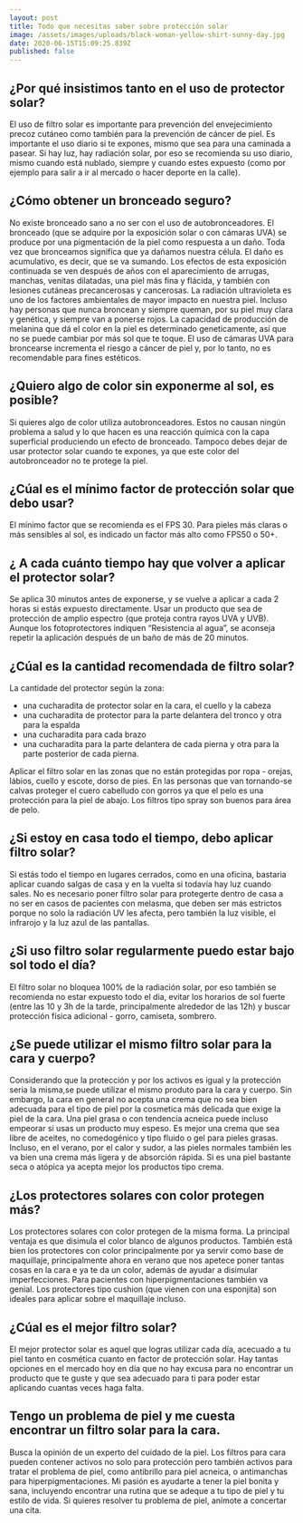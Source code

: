 ```yaml
---
layout: post
title: Todo que necesitas saber sobre protección solar
image: /assets/images/uploads/black-woman-yellow-shirt-sunny-day.jpg
date: 2020-06-15T15:09:25.839Z
published: false
---
```

## ¿Por qué insistimos tanto en el uso de protector solar?

El uso de filtro solar  es importante para prevención del envejecimiento precoz cutáneo como también para la prevención de cáncer de piel. Es importante el uso diario si te expones, mismo que sea para una caminada a pasear. Si hay luz, hay radiación solar, por eso se recomienda su uso diario, mismo cuando está nublado, siempre y cuando estes expuesto (como por ejemplo para salir a ir al mercado o hacer deporte en la calle).

## ¿Cómo obtener un bronceado seguro?

No existe bronceado sano a no ser con el uso de  autobronceadores. El bronceado (que se adquire por la exposición solar o con cámaras UVA)  se produce por una pigmentación de la piel como respuesta a un daño. Toda vez que bronceamos significa que ya dañamos nuestra célula. El daño es acumulativo, es decir, que se va sumando. Los efectos de esta exposición continuada se ven después de años con el aparecimiento de arrugas, manchas, venitas dilatadas, una piel más fina y flácida, y también con lesiones cutáneas precancerosas y cancerosas.  La radiación ultravioleta es uno de los factores ambientales de mayor impacto en nuestra piel.  Incluso hay personas que nunca broncean y siempre queman,  por su piel muy clara y genética, y siempre van a ponerse rojos.   La capacidad de producción de melanina que dá el color en la piel es determinado geneticamente, así que no se puede cambiar por más sol que te toque. El uso de cámaras UVA para broncearse incrementa  el riesgo a cáncer de piel y, por lo tanto, no es recomendable para fines estéticos.  

## ¿Quiero algo de color  sin exponerme al sol, es posible?

Si quieres algo de color utiliza autobronceadores. Estos no causan ningún problema a salud y lo que hacen es una reacción química con la capa superficial produciendo un efecto de bronceado.  Tampoco debes dejar de usar protector solar cuando te expones, ya que este color del autobronceador no te protege la piel.

## ¿Cúal es el mínimo factor de protección solar que debo usar?

El mínimo factor que se recomienda es el FPS 30. Para pieles más claras o más sensibles al sol, es indicado un factor más alto como FPS50 o 50+. 

## ¿ A cada cuánto tiempo hay que volver a aplicar el protector solar?

Se aplica 30 minutos antes de exponerse, y  se vuelve a aplicar a cada 2 horas si estás expuesto directamente.  Usar un producto que sea de protección de amplio espectro (que proteja contra rayos UVA y UVB). Aunque los fotoprotectores indiquen “Resistencia al agua”, se aconseja repetir la aplicación después de un baño de más de 20 minutos.


## ¿Cúal es la cantidad recomendada de filtro solar?

La cantidade del protector según la zona:

- una cucharadita de protector solar en la cara, el cuello y la cabeza
- una cucharadita de protector para la parte delantera del  tronco y otra para la espalda
- una cucharadita para cada brazo
- una cucharadita para la parte delantera de cada pierna y otra para la parte posterior de cada pierna.

Aplicar  el filtro solar en las zonas que no están protegidas por ropa - orejas, lábios, cuello y escote, dorso de pies. En las personas que van tornando-se calvas proteger el cuero cabelludo con gorros ya que el pelo es una protección para la piel de abajo.  Los filtros tipo spray son buenos para área de pelo.

## ¿Si estoy en casa todo el tiempo, debo aplicar filtro solar?

Si estás todo el tiempo en lugares cerrados, como en una oficina, bastaria aplicar cuando salgas de casa y en la vuelta si  todavía hay luz cuando sales. No es necesario poner filtro solar para protegerte dentro de casa a no ser en casos de pacientes con melasma, que deben ser más estrictos porque no solo la radiación UV les afecta, pero también la luz visible, el infrarojo y la luz azul de las pantallas.

## ¿Si uso filtro solar regularmente puedo estar bajo sol todo el día?

El filtro solar no bloquea 100% de la radiación solar, por eso también se recomienda no estar expuesto todo el dia, evitar los horarios de sol fuerte (entre las 10 y 3h de la tarde, principalmente alrededor de las 12h) y buscar protección física adicional - gorro, camiseta, sombrero.

## ¿Se puede utilizar el mismo filtro solar para la cara y cuerpo?

Considerando que la protección y por los activos  es igual y la protección seria la misma,se puede utilizar el mismo produto para la cara y cuerpo. Sin embargo,  la cara en general no acepta una crema que no sea bien adecuada para el tipo de piel por la cosmetica más delicada que exige la piel de la cara. Una piel grasa o con tendencia acneica puede incluso empeorar si usas un producto muy espeso. Es mejor una crema que sea libre de aceites, no comedogénico y tipo fluido o gel para pieles grasas. Incluso, en el verano, por el calor y sudor,  a  las pieles normales también les va bien una crema más ligera y de absorción rápida.  Si es una piel bastante seca o atópica ya acepta mejor los productos tipo crema.

## ¿Los protectores solares con color protegen más?

Los protectores solares con color protegen de la misma forma. La principal ventaja es que disimula el color blanco de algunos productos. También está bien los protectores con color principalmente por ya servir como base de maquillaje, principalmente ahora en verano que nos apetece poner tantas cosas en la cara e ya te da un color, además de ayudar a disimular imperfecciones. Para pacientes con hiperpigmentaciones también va genial.  Los protectores tipo cushion (que vienen con una esponjita) son ideales para aplicar sobre el  maquillaje incluso. 

## ¿Cúal es el mejor filtro solar?

El mejor protector solar es aquel que logras utilizar cada día, acecuado a tu piel tanto en cosmética cuanto en factor de protección solar. Hay tantas opciones en el mercado hoy en día que no hay excusa para no encontrar un producto que te guste y que sea adecuado para ti para poder estar aplicando cuantas veces haga falta. 

## Tengo un problema de piel y me cuesta encontrar un filtro solar para la cara.

Busca la opinión de un experto del cuidado de la piel. Los filtros para cara pueden contener activos no solo para protección pero también activos para tratar el problema de piel, como antibrillo para piel acneica, o antimanchas para hiperpigmentaciones. Mi pasión es ayudarte a tener la piel bonita y sana, incluyendo encontrar una rutina que se adeque a tu tipo de piel y tu estilo de vida. Si quieres resolver tu problema de piel, anímote a concertar una cita.

